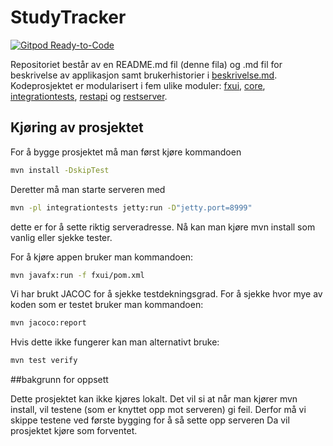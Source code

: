 # StudyTracker

[![Gitpod Ready-to-Code](https://img.shields.io/badge/Gitpod-Ready--to--Code-blue?logo=gitpod)](https://gitpod.idi.ntnu.no/#https://gitlab.stud.idi.ntnu.no/it1901/groups-2020/gr2066/gr2066/-/tree/master)

Repositoriet består av en README.md fil (denne fila) og .md fil for beskrivelse av applikasjon samt brukerhistorier i [beskrivelse.md](https://gitlab.stud.idi.ntnu.no/it1901/groups-2020/gr2066/gr2066/-/blob/master/beskrivelse.md).
Kodeprosjektet er modularisert i fem ulike moduler: [fxui](https://gitlab.stud.idi.ntnu.no/it1901/groups-2020/gr2066/gr2066/-/tree/master/IT1901%2Ffxui), [core](https://gitlab.stud.idi.ntnu.no/it1901/groups-2020/gr2066/gr2066/-/tree/master/IT1901%2Fcore), [integrationtests](https://gitlab.stud.idi.ntnu.no/it1901/groups-2020/gr2066/gr2066/-/tree/master/IT1901%2Fintegrationtests), [restapi](https://gitlab.stud.idi.ntnu.no/it1901/groups-2020/gr2066/gr2066/-/tree/master/IT1901%2Frestapi) og [restserver](https://gitlab.stud.idi.ntnu.no/it1901/groups-2020/gr2066/gr2066/-/tree/master/IT1901%2Frestserver).

## Kjøring av prosjektet

For å bygge prosjektet må man først kjøre kommandoen 
```bash
mvn install -DskipTest
```
Deretter må man starte serveren med 

```bash
mvn -pl integrationtests jetty:run -D"jetty.port=8999"
```
dette er for å sette riktig serveradresse.
Nå kan man kjøre mvn install som vanlig eller sjekke tester. 

For å kjøre appen bruker man kommandoen:
```bash
mvn javafx:run -f fxui/pom.xml
```

Vi har brukt JACOC for å sjekke testdekningsgrad. For å sjekke hvor mye av koden som er testet bruker man kommandoen:
```bash
mvn jacoco:report
```
Hvis dette ikke fungerer kan man alternativt bruke:
```bash
mvn test verify
```

##bakgrunn for oppsett

Dette prosjektet kan ikke kjøres lokalt. Det vil si at når man kjører mvn install, vil testene (som er knyttet opp mot serveren) gi feil. Derfor må vi skippe testene ved første bygging
for å så sette opp serveren Da vil prosjektet kjøre som forventet. 